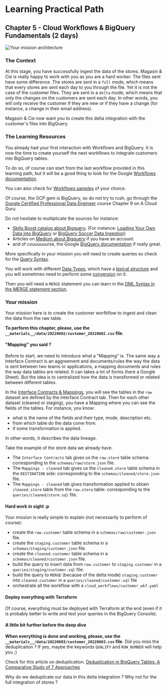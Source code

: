 # Learning Practical Path 
 
## Chapter 5 - Cloud Workflows & BigQuery Fundamentals (2 days)

![Your mission architecture](img/architecture_wkf.png)

### The Context

At this stage, you have successfully ingest the data of the stores. Magasin & Cie is really happy to work with you as you are a hard worker. 
The files sent have some difference. The stores are sent in a `full` mode, which means that every stores are sent each day to you through the file.
Yet it is not the case of the customer files. They are sent in a `delta` mode, which means that only the changes on the customers are sent each day. In other words, you will only receive the customer if they are new or if they have a change (for instance, a change in their email address).

Magasin & Cie now want you to create this delta integration with the customer's files into BigQuery. 

### The Learning Resources

You already had your first interaction with Workflows and BigQuery. It is now the time to create yourself the next workflows to integrate customers into BigQuery tables. 

To do so, of course can start from the last workflow provided in this learning path, but it will be a good thing to look for the Google [Workflows documentation](https://cloud.google.com/workflows).

You can also check for [Workflows samples](https://cloud.google.com/workflows/docs/samples) of your choice.

Of course, the GCP gem is BigQuery, so do not try to rush, go through the [Google Certified Professional Data Engineer](https://learn.acloud.guru/course/gcp-certified-professional-data-engineer/overview) course Chapter 9 on A Cloud Guru. 

Do not hesitate to multiplicate the sources for instance:
- [Skills Boost catalog about Bigquery](https://www.cloudskillsboost.google/catalog?keywords=BigQuery). (For instance:
[Loading Your Own Data into BigQuery](https://www.cloudskillsboost.google/focuses/17816) or [BigQuery Soccer Data Ingestion](https://www.cloudskillsboost.google/focuses/23114))
- Articles on [Medium about Bigquery](https://medium.com/search?q=bigquery) if you have an account.
- and of couuuuuurse, the Google [BigQuery documentation](https://cloud.google.com/bigquery) if really great.

More specifically in your mission you will need to create queries so check for the [Query Syntax](https://cloud.google.com/bigquery/docs/reference/standard-sql/query-syntax). 

You will work with different [Data Types](https://cloud.google.com/bigquery/docs/reference/standard-sql/data-types), which have a [lexical structure](https://cloud.google.com/bigquery/docs/reference/standard-sql/lexical) and you will sometimes need to perform some [conversion](https://cloud.google.com/bigquery/docs/reference/standard-sql/conversion_rules) on it. 


Then you will need a `MERGE` statement you can learn in the [DML Syntax in the MERGE statement section](https://cloud.google.com/bigquery/docs/reference/standard-sql/dml-syntax#merge_statement).

### Your mission

Your mission here is to create the customer worfkflow to ingest and clean the data from the raw table. 

**To perform this chapter, please, use the `__materials__/data/20220602/customer_20220602.csv` file**.

#### "Mapping" you said ?

Before to start, we need to introduce what a "Mapping" is.
The same way a Interface Contract is an aggreement and documents/rules the way the data is sent between two teams or applications, a mapping documents and rules the way data tables are related. It can takes a lot of forms (here a Google Sheet). But the idea is to centralized how the data is transformed or related between different tables. 

In the [Interface Contracts & Mappings](https://docs.google.com/spreadsheets/d/1zjTwMemC_Qvyq7Xg9YABHeRZzoA9SBGV9J7-MBlJAIo/edit?usp=sharing), you will see the tables in the `raw` dataset are defined by the Interface Contract tab. Then for each other dataset (cleaned or staging), you have a Mapping where you can see the fields of the tables. For instance, you know:
- what is the name of the fields and their type, mode, description etc.
- from which table do the data come from.
- if some transformation is applied.

In other words, it describes the data lineage.

Take the example of the store data we already have. 
- The `Interface Contracts` tab gives us the `raw.store` table schema: corresponding to the `schemas/raw/store.json` file.
- The `Mappings - cleaned` tab gives us the `cleaned.store` table schema in the `DESTINATION` side: corresponding to the `schemas/cleaned/store.json` file.
- The `Mappings - cleaned` tab gives transformation applied to obtain `cleaned.store` table from the `raw.store` table: corresponding to the `queries/cleaned/store.sql` file.

#### Hard work in sight :p

Your mission is really simple to explain (not necessarily to perform of course):
- create the `raw.customer` table schema in a `schemas/raw/customer.json` file.
- create the `staging.customer` table schema in a `schemas/staging/customer.json` file.
- create the `cleaned.customer` table schema in a `schemas/cleaned/customer.json` file.
- build the query to insert data from `raw.customer` to `staging.customer` in a `queries/staging/customer.sql` file.
- build the query to `MERGE` (because of the delta mode) `staging.customer` into `cleaned.customer` in a `queries/cleaned/customer.sql` file 
- orchestrate all the workflow with a `cloud_workflows/customer_wkf.yaml`

#### Deploy everything with Terraform

Of course, everything must be deployed with Terraform at the end (even if it is probably better to write and test your queries in the BigQuery Console).

#### A little bit further before the deep dive

**When everything is done and working, please, use the `__materials__/data/20220603/customer_20220603.csv` file**.
Did you miss the deduplication ?
If yes, maybe the keywords `QUALIFY` and `ROW_NUMBER` will help you ;)

Check for this article on deduplication. 
[Deduplication in BigQuery Tables: A Comparative Study of 7 Approaches](https://medium.com/google-cloud/deduplication-in-bigquery-tables-a-comparative-study-of-7-approaches-f48966eeea2b?sk=674696a12c2a2f805ba885466773353b)

Why do we deduplicate our data in this delta integration ? Why not for the full integration of stores ?
